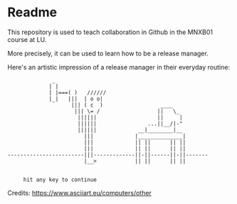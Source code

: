 # Readme

This repository is used to teach collaboration in Github in the MNXB01 course at LU.

More precisely, it can be used to learn how to be a release manager.

Here's an artistic impression of a release manager in their everyday routine:

```
              _
             | |
             | |===( )   //////
             |_|   |||  | o o|
                    ||| ( c  )                  ____
                     ||| \= /                  ||   \_
                      ||||||                   ||     |
                      ||||||                ...||__/|-"
                      ||||||             __|________|__
                        |||             |______________|
                        |||             || ||      || ||
                        |||             || ||      || ||
------------------------|||-------------||-||------||-||-------
                        |__>            || ||      || ||


     hit any key to continue
```

Credits: <https://www.asciiart.eu/computers/other>
